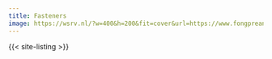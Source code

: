 ```yaml
---
title: Fasteners
image: https://wsrv.nl/?w=400&h=200&fit=cover&url=https://www.fongprean.com/web/image/16681-dc113d3f/a-lot-of-screws-2025-03-08-16-25-55-utc%20%281%29.jpg
---
```


{{< site-listing >}}